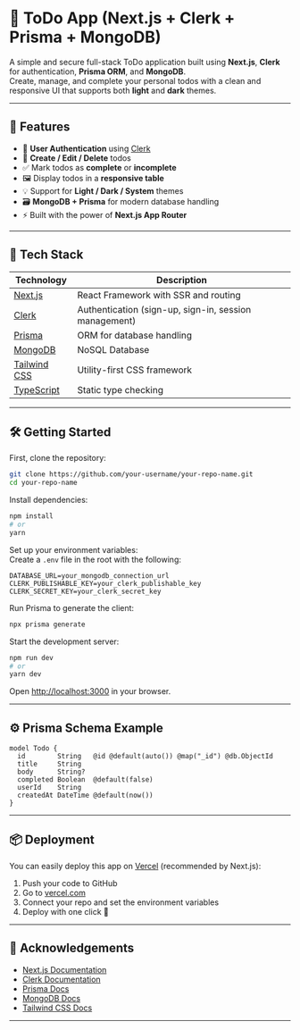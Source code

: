 # 📝 ToDo App (Next.js + Clerk + Prisma + MongoDB)

A simple and secure full-stack ToDo application built using **Next.js**, **Clerk** for authentication, **Prisma ORM**, and **MongoDB**.  
Create, manage, and complete your personal todos with a clean and responsive UI that supports both **light** and **dark** themes.

---

## 🚀 Features

- 🔐 **User Authentication** using [Clerk](https://clerk.dev/)
- 📄 **Create / Edit / Delete** todos
- ✅ Mark todos as **complete** or **incomplete**
- 🖼️ Display todos in a **responsive table**
- 💡 Support for **Light / Dark / System** themes
- 🗃️ **MongoDB + Prisma** for modern database handling
- ⚡ Built with the power of **Next.js App Router**

---

## 🧪 Tech Stack

| Technology | Description |
|------------|-------------|
| [Next.js](https://nextjs.org/) | React Framework with SSR and routing |
| [Clerk](https://clerk.dev/) | Authentication (sign-up, sign-in, session management) |
| [Prisma](https://prisma.io/) | ORM for database handling |
| [MongoDB](https://www.mongodb.com/) | NoSQL Database |
| [Tailwind CSS](https://tailwindcss.com/) | Utility-first CSS framework |
| [TypeScript](https://www.typescriptlang.org/) | Static type checking |


---

## 🛠️ Getting Started

First, clone the repository:

```bash
git clone https://github.com/your-username/your-repo-name.git
cd your-repo-name
```

Install dependencies:

```bash
npm install
# or
yarn
```

Set up your environment variables:  
Create a `.env` file in the root with the following:

```env
DATABASE_URL=your_mongodb_connection_url
CLERK_PUBLISHABLE_KEY=your_clerk_publishable_key
CLERK_SECRET_KEY=your_clerk_secret_key
```

Run Prisma to generate the client:

```bash
npx prisma generate
```

Start the development server:

```bash
npm run dev
# or
yarn dev
```

Open [http://localhost:3000](http://localhost:3000) in your browser.

---

## ⚙️ Prisma Schema Example

```prisma
model Todo {
  id        String   @id @default(auto()) @map("_id") @db.ObjectId
  title     String
  body      String?
  completed Boolean  @default(false)
  userId    String
  createdAt DateTime @default(now())
}
```

---

## 📦 Deployment

You can easily deploy this app on [Vercel](https://vercel.com/) (recommended by Next.js):

1. Push your code to GitHub
2. Go to [vercel.com](https://vercel.com/)
3. Connect your repo and set the environment variables
4. Deploy with one click 🚀

---

## 🙌 Acknowledgements

- [Next.js Documentation](https://nextjs.org/docs)
- [Clerk Documentation](https://clerk.dev/docs)
- [Prisma Docs](https://www.prisma.io/docs)
- [MongoDB Docs](https://www.mongodb.com/docs/)
- [Tailwind CSS Docs](https://tailwindcss.com/docs)

---
